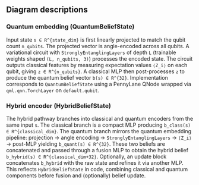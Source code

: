 ## Diagram descriptions

### Quantum embedding (QuantumBeliefState)
Input state `s ∈ R^{state_dim}` is first linearly projected to match the qubit count `n_qubits`. The projected vector is angle-encoded across all qubits. A variational circuit with `StronglyEntanglingLayers` of depth `L` (trainable weights shaped `(L, n_qubits, 3)`) processes the encoded state. The circuit outputs classical features by measuring expectation values `⟨Z_i⟩` on each qubit, giving `z ∈ R^{n_qubits}`. A classical MLP then post-processes `z` to produce the quantum belief vector `b(s) ∈ R^{32}`. Implementation corresponds to `QuantumBeliefState` using a PennyLane QNode wrapped via `qml.qnn.TorchLayer` on `default.qubit`.

### Hybrid encoder (HybridBeliefState)
The hybrid pathway branches into classical and quantum encoders from the same input `s`. The classical branch is a compact MLP producing `b_class(s) ∈ R^{classical_dim}`. The quantum branch mirrors the quantum embedding pipeline: projection → angle encoding → `StronglyEntanglingLayers` → `⟨Z_i⟩` → post-MLP yielding `b_quant(s) ∈ R^{32}`. These two beliefs are concatenated and passed through a fusion MLP to obtain the hybrid belief `b_hybrid(s) ∈ R^{classical_dim+32}`. Optionally, an update block concatenates `b_hybrid` with the raw state and refines it via another MLP. This reflects `HybridBeliefState` in code, combining classical and quantum components before fusion and (optionally) belief update.


